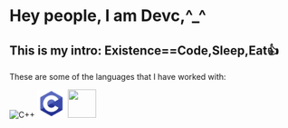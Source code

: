 <!DOCTYPE html>
<html lang="en">
  <head>
    <meta charset="utf-8">
    <style>
      img{
        box-sizing:content-box;
        width:50px;
        height:50px;
      }
    </style>
  </head>
  <body>
    <h1> Hey people, I am Devc,^_^</h1>
    <h2> This is my intro: Existence==Code,Sleep,Eat👍</h2>
    <p>These are some of the languages that I have worked with: </p>
    <img src="https://raw.githubusercontent.com/isocpp/logos/master/cpp_logo.png" alt="C++">
    <img src="./images/png-clipart-c-logo-c-programming-language-icon-letter-c-blue-logo-removebg-preview.png" alt="C">
    <img src="">
  </body>

</html>


<!--
**Webdevc1/Webdevc1** is a ✨ _special_ ✨ repository because its `README.md` (this file) appears on your GitHub profile.

Here are some ideas to get you started:

- 🔭 I’m currently working on ...
- 🌱 I’m currently learning ...
- 👯 I’m looking to collaborate on ...
- 🤔 I’m looking for help with ...
- 💬 Ask me about ...
- 📫 How to reach me: ...
- 😄 Pronouns: ...
- ⚡ Fun fact: ...
-->
